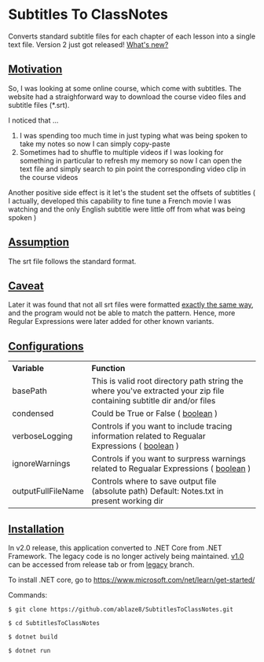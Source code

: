 # Subtitles To ClassNotes #
Converts standard subtitle files for each chapter of each lesson into a single text file. Version 2 just got released! [What's new?](https://github.com/ablaze8/SubtitlesToClassNotes/releases/tag/v2.0)

## <u>Motivation</u> ##

So, I was looking at some online course, which come with subtitles. The website had a straighforward way to download the course video files and subtitle files (*.srt).

I noticed that ...

1. I was spending too much time in just typing what was being spoken to take my notes so now I can simply copy-paste 
2. Sometimes had to shuffle to multiple videos if I was looking for something in particular to refresh my memory so now I can open the text file and simply search to pin point the corresponding video clip in the course videos

 

Another positive side effect is it let's the student set the offsets of subtitles ( I actually, developed this capability to fine tune a French movie I was  watching and the only English subtitle were little off from what was being spoken )

## <u>Assumption</u> ##
The srt file follows the standard format.

## <u>Caveat</u> ##
Later it was found that not all srt files were formatted <a href="https://en.wikipedia.org/wiki/Timed_text#Example" target="_blank">exactly the same way</a>, and the program would not be able to match the pattern. Hence, more Regular Expressions were later added for other known variants.

## <u>Configurations</u> ##
<table style="text-align: left; width: 100%;" cellpadding="2"
 cellspacing="2">
  <tbody>
    <tr>
      <th>Variable</th>
      <th>Function</th>
    </tr>
    <tr>
      <td>basePath</td>
      <td>This is valid  root directory path string the where you've extracted your zip file containing subtitle dir and/or files</td>
    </tr>
    <tr>
      <td>condensed</td>
      <td>Could be True or False ( <a href="https://msdn.microsoft.com/en-us/library/c8f5xwh7.aspx?f=255&MSPPError=-2147217396" target="_blank">boolean</a> )</td>
    </tr>
    <tr>
      <td>verboseLogging</td>
      <td>Controls if you want to include tracing information related to Regualar Expressions ( <a href="https://msdn.microsoft.com/en-us/library/c8f5xwh7.aspx?f=255&MSPPError=-2147217396" target="_blank">boolean</a> )</td>
    </tr>
    <tr>
      <td>ignoreWarnings</td>
      <td>Controls if you want to surpress warnings related to Regualar Expressions ( <a href="https://msdn.microsoft.com/en-us/library/c8f5xwh7.aspx?f=255&MSPPError=-2147217396" target="_blank">boolean</a> )</td>
    </tr>
    <tr>
      <td>outputFullFileName</td>
      <td>Controls where to save output file (absolute path) Default: Notes.txt in present working dir</td>
    </tr>
  </tbody>
</table>



## <u>Installation</u> ##

In v2.0 release, this application converted to .NET Core from .NET Framework. The legacy code is no longer actively being maintained. [v1.0](https://github.com/ablaze8/SubtitlesToClassNotes/releases) can be accessed from release tab or from [legacy](https://github.com/ablaze8/SubtitlesToClassNotes/tree/legacy) branch.

To install .NET core, go to https://www.microsoft.com/net/learn/get-started/

Commands:

`$ git clone https://github.com/ablaze8/SubtitlesToClassNotes.git`

`$ cd SubtitlesToClassNotes`

`$ dotnet build`

`$ dotnet run`
